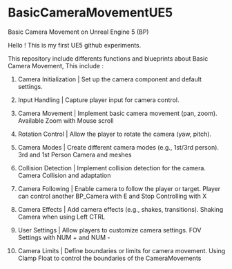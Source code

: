 # BasicCameraMovementUE5
Basic Camera Movement on Unreal Engine 5 (BP)

Hello ! This is my first UE5 github experiments.

This repository include differents functions and blueprints about Basic Camera Movement, This include :

1. Camera Initialization   | Set up the camera component and default settings.
2. Input Handling          | Capture player input for camera control.
3. Camera Movement         | Implement basic camera movement (pan, zoom).
   Available Zoom with Mouse scroll

4. Rotation Control        | Allow the player to rotate the camera (yaw, pitch).
5. Camera Modes           | Create different camera modes (e.g., 1st/3rd person).
   3rd and 1st Person Camera and meshes


6. Collision Detection    | Implement collision detection for the camera.
   Camera Collision and adaptation

7. Camera Following       | Enable camera to follow the player or target.
   Player can control another BP_Camera with E and Stop Controlling with X

8. Camera Effects         | Add camera effects (e.g., shakes, transitions).
   Shaking Camera when using Left CTRL

9. User Settings          | Allow players to customize camera settings.
   FOV Settings with NUM + and NUM -  

10. Camera Limits         | Define boundaries or limits for camera movement.
    Using Clamp Float to control the boundaries of the CameraMovements
